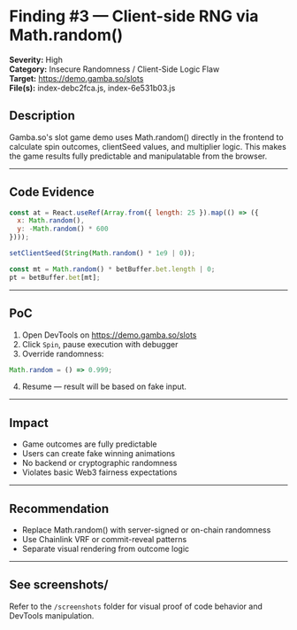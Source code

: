 #  Finding #3 — Client-side RNG via Math.random()

**Severity:**  High  
**Category:** Insecure Randomness / Client-Side Logic Flaw  
**Target:** https://demo.gamba.so/slots  
**File(s):** index-debc2fca.js, index-6e531b03.js  

##  Description

Gamba.so's slot game demo uses Math.random() directly in the frontend to calculate spin outcomes, clientSeed values, and multiplier logic. This makes the game results fully predictable and manipulatable from the browser.

---

##  Code Evidence

```js
const at = React.useRef(Array.from({ length: 25 }).map(() => ({
  x: Math.random(),
  y: -Math.random() * 600
})));

setClientSeed(String(Math.random() * 1e9 | 0));

const mt = Math.random() * betBuffer.bet.length | 0;
pt = betBuffer.bet[mt];
```

---

##  PoC

1. Open DevTools on https://demo.gamba.so/slots
2. Click `Spin`, pause execution with debugger
3. Override randomness:

```js
Math.random = () => 0.999;
```

4. Resume — result will be based on fake input.

---

##  Impact

- Game outcomes are fully predictable
- Users can create fake winning animations
- No backend or cryptographic randomness
- Violates basic Web3 fairness expectations

---

##  Recommendation

- Replace Math.random() with server-signed or on-chain randomness
- Use Chainlink VRF or commit-reveal patterns
- Separate visual rendering from outcome logic

---

##  See screenshots/

Refer to the `/screenshots` folder for visual proof of code behavior and DevTools manipulation.

